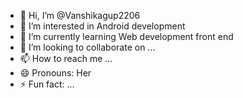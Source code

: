- 👋 Hi, I’m @Vanshikagup2206
- 👀 I’m interested in Android development
- 🌱 I’m currently learning Web development front end
- 💞️ I’m looking to collaborate on ...
- 📫 How to reach me ...
- 😄 Pronouns: Her
- ⚡ Fun fact: ...

<!---
Vanshikagup2206/Vanshikagup2206 is a ✨ special ✨ repository because its `README.md` (this file) appears on your GitHub profile.
You can click the Preview link to take a look at your changes.
--->
